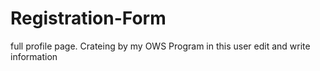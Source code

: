# Registration-Form

full profile page. Crateing by my OWS Program
in this user edit and write information

